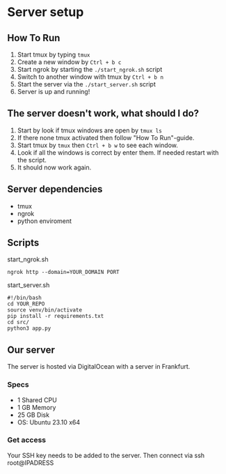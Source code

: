 # Server setup 
## How To Run
1.  Start tmux by typing `tmux`
2.  Create a new window by `Ctrl + b c`
3.  Start ngrok by starting the `./start_ngrok.sh` script
4.  Switch to another window with tmux by `Ctrl + b n`
5.  Start the server via the `./start_server.sh` script
6.  Server is up and running!

## The server doesn't work, what should I do?
1.  Start by look if tmux windows are open by `tmux ls`
2.  If there none tmux activated then follow "How To Run"-guide. 
3.  Start tmux by `tmux` then `Ctrl + b w` to see each window.
4.  Look if all the windows is correct by enter them. If needed restart with the script.
5.  It should now work again.

## Server dependencies
- tmux
- ngrok
- python enviroment

## Scripts
start_ngrok.sh
```#!/bin/bash
ngrok http --domain=YOUR_DOMAIN PORT
```

start_server.sh 
```
#!/bin/bash
cd YOUR_REPO
source venv/bin/activate
pip install -r requirements.txt
cd src/
python3 app.py
```

## Our server
The server is hosted via DigitalOcean with a server in Frankfurt. 
### Specs
- 1 Shared CPU
- 1 GB Memory 
- 25 GB Disk 
- OS: Ubuntu 23.10 x64

### Get access
Your SSH key needs to be added to the server. Then connect via ssh root@IPADRESS
